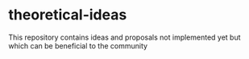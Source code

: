 # theoretical-ideas
This repository contains ideas and proposals not implemented yet but which can be beneficial to the community
